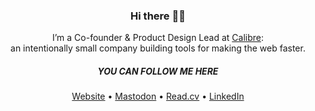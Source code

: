 <h3 align="center">Hi there 👋🏻</h3>
<p align="center">I’m a Co-founder & Product Design Lead at <a href="https://calibreapp.com" rel="follow">Calibre</a>: <br/>an intentionally small company building tools for making the web faster.</p>
<h5 align="center">YOU CAN FOLLOW ME HERE</h5>
<p align="center">
  <a href="https://karolinaszczur.com" rel="follow me">Website</a> •
  <a href="https://front-end.social/@fox" rel="follow me">Mastodon</a> •
  <a href="https://read.cv/karolina/" rel="follow me">Read.cv</a>  •
  <a href="https://www.linkedin.com/in/karolinaszczur/" rel="follow me">LinkedIn</a>
</p>
